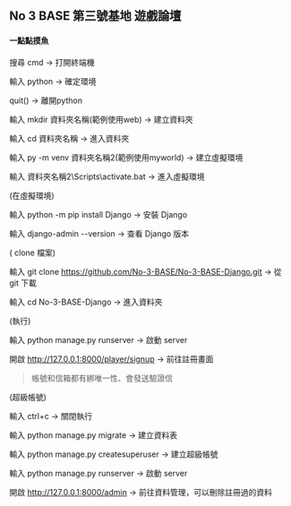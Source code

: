 ## No 3 BASE 第三號基地 遊戲論壇

#### 一點點摸魚

搜尋 cmd → 打開終端機

輸入 python → 確定環境

quit() → 離開python

輸入 mkdir 資料夾名稱(範例使用web) → 建立資料夾

輸入 cd  資料夾名稱 → 進入資料夾

輸入 py -m venv  資料夾名稱2(範例使用myworld) → 建立虛擬環境

輸入  資料夾名稱2\Scripts\activate.bat → 進入虛擬環境

(在虛擬環境)

輸入 python -m pip install Django → 安裝 Django

輸入 django-admin --version → 查看 Django 版本

( clone 檔案)

輸入 git clone https://github.com/No-3-BASE/No-3-BASE-Django.git → 從 git 下載

輸入 cd No-3-BASE-Django → 進入資料夾

(執行)

輸入 python manage.py runserver → 啟動 server

開啟 http://127.0.0.1:8000/player/signup → 前往註冊畫面

> 帳號和信箱都有綁唯一性、會發送驗證信

(超級帳號)

輸入 ctrl+c → 關閉執行

輸入 python manage.py migrate → 建立資料表

輸入 python manage.py createsuperuser → 建立超級帳號

輸入 python manage.py runserver → 啟動 server

開啟 http://127.0.0.1:8000/admin → 前往資料管理，可以刪除註冊過的資料
